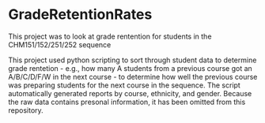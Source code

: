 # GradeRetentionRates
This project was to look at grade rentention for students in the CHM151/152/251/252 sequence

This project used python scripting to sort through student data to determine grade rentetion - e.g., how many A students from a previous course got an A/B/C/D/F/W in the next course - to determine how well the previous course was preparing students for the next course in the sequence.  The script automatically generated reports by course, ethnicity, and gender.  Because the raw data contains presonal information, it has been omitted from this repository.
